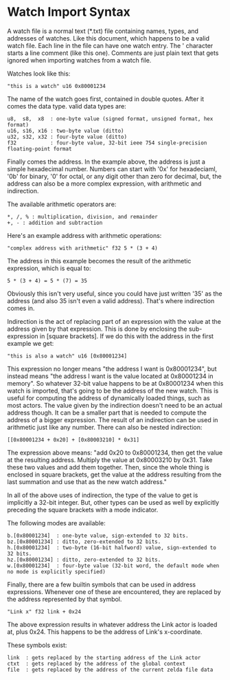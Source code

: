 # Watch Import Syntax

A watch file is a normal text (*.txt) file containing names, types, and
addresses of watches. Like this document, which happens to be a valid watch
file. Each line in the file can have one watch entry. The ' character starts a
line comment (like this one). Comments are just plain text that gets ignored
when importing watches from a watch file.

Watches look like this:

```
"this is a watch" u16 0x80001234
```

The name of the watch goes first, contained in double quotes. After it comes
the data type. valid data types are:

```
u8,  s8,  x8  : one-byte value (signed format, unsigned format, hex format)
u16, s16, x16 : two-byte value (ditto)
u32, s32, x32 : four-byte value (ditto)
f32           : four-byte value, 32-bit ieee 754 single-precision floating-point format
```

Finally comes the address. In the example above, the address is just a simple
hexadecimal number. Numbers can start with '0x' for hexadeciaml, '0b' for
binary, '0' for octal, or any digit other than zero for decimal, but,
the address can also be a more complex expression, with arithmetic and
indirection.

The available arithmetic operators are:

```
*, /, % : multiplication, division, and remainder
+, - : addition and subtraction
```

Here's an example address with arithmetic operations:

```
"complex address with arithmetic" f32 5 * (3 + 4)
```

The address in this example becomes the result of the arithmetic expression,
which is equal to:

```
5 * (3 + 4) = 5 * (7) = 35
```

Obviously this isn't very useful, since you could have just written '35' as the
address (and also 35 isn't even a valid address). That's where indirection
comes in.

Indirection is the act of replacing part of an expression with the value at the
address given by that expression. This is done by enclosing the sub-expression
in [square brackets]. If we do this with the address in the first example we get:

```
"this is also a watch" u16 [0x80001234]
```

This expression no longer means "the address I want is 0x80001234", but instead
means "the address I want is the value located at 0x80001234 in memory". So
whatever 32-bit value happens to be at 0x80001234 when this watch is imported,
that's going to be the address of the new watch. This is useful for computing
the address of dynamically loaded things, such as most actors. The value given
by the indirection doesn't need to be an actual address though. It can be a
smaller part that is needed to compute the address of a bigger expression. The
result of an indirection can be used in arithmetic just like any number. There
can also be nested indirection:

```
[[0x80001234 + 0x20] + [0x80003210] * 0x31]
```

The expression above means: "add 0x20 to 0x80001234, then get the value at the
resulting address. Multiply the value at 0x80003210 by 0x31. Take these two
values and add them together. Then, since the whole thing is enclosed in square
brackets, get the value at the address resulting from the last summation and
use that as the new watch address."

In all of the above uses of indirection, the type of the value to get is
implicitly a 32-bit integer. But, other types can be used as well by explicitly
preceding the square brackets with a mode indicator.

The following modes are available:

```
b.[0x80001234]  : one-byte value, sign-extended to 32 bits.
bz.[0x80001234] : ditto, zero-extended to 32 bits.
h.[0x80001234]  : two-byte (16-bit halfword) value, sign-extended to 32 bits.
hz.[0x80001234] : ditto, zero-extended to 32 bits.
w.[0x80001234]  : four-byte value (32-bit word, the default mode when no mode is explicitly specified)
```

Finally, there are a few builtin symbols that can be used in address
expressions. Whenever one of these are encountered, they are replaced by the
address represented by that symbol.

```
"Link x" f32 link + 0x24
```

The above expression results in whatever address the Link actor is loaded at,
plus 0x24. This happens to be the address of Link's x-coordinate.

These symbols exist:

```
link  : gets replaced by the starting address of the Link actor
ctxt  : gets replaced by the address of the global context
file  : gets replaced by the address of the current zelda file data
```
